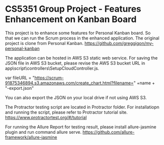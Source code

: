 CS5351 Group Project - Features Enhancement on Kanban Board
==========================

This project is to enhance some features for Personal Kanban board. So that we can run the Scrum process in the enhanced application.
The original project is clone from Personal Kanban.
https://github.com/greggigon/my-personal-kanban

The application can be hosted in AWS S3 static web service.
For saving the JSON file in AWS S3 bucket, please revise the AWS S3 bucket URL in app\script\controllers\SetupCloudController.js.

var fileURL = "https://scrum-91875346894.s3.amazonaws.com/create_chart.html?filename=" +name + "-export.json"

You can also export the JSON on your local drive if not using AWS S3.

The Protractor testing script are located in Protractor folder. For installatiopn and running the script, please refer to Protractor tutorial site.
https://www.protractortest.org/#/tutorial

For running the Allure Report for testing result, please install allure-jasmine plugin and run command allure serve.
https://github.com/allure-framework/allure-jasmine

